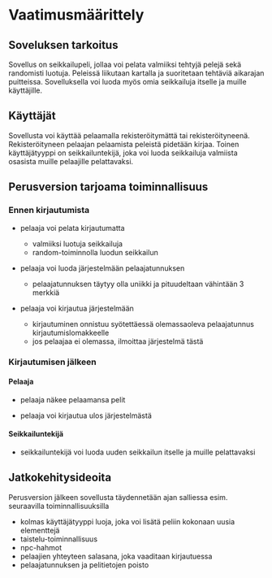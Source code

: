 # Vaatimusmäärittely

## Soveluksen tarkoitus

Sovellus on seikkailupeli, jollaa voi pelata valmiiksi tehtyjä pelejä sekä randomisti luotuja. Peleissä liikutaan kartalla ja suoritetaan tehtäviä aikarajan puitteissa. Sovelluksella voi luoda myös omia seikkailuja itselle ja muille käyttäjille.

## Käyttäjät

Sovellusta voi käyttää pelaamalla rekisteröitymättä tai rekisteröityneenä. Rekisteröityneen pelaajan pelaamista peleistä pidetään kirjaa. Toinen käyttäjätyyppi on seikkailuntekijä, joka voi luoda seikkailuja valmiista osasista muille pelaajille pelattavaksi. 

## Perusversion tarjoama toiminnallisuus

### Ennen kirjautumista

- pelaaja voi pelata kirjautumatta
  - valmiiksi luotuja seikkailuja
  - random-toiminnolla luodun seikkailun

- pelaaja voi luoda järjestelmään pelaajatunnuksen
  - pelaajatunnuksen täytyy olla uniikki ja pituudeltaan vähintään 3 merkkiä

- pelaaja voi kirjautua järjestelmään
  - kirjautuminen onnistuu syötettäessä olemassaoleva pelaajatunnus kirjautumislomakkeelle
  - jos pelaajaa ei olemassa, ilmoittaa järjestelmä tästä

### Kirjautumisen jälkeen

#### Pelaaja

- pelaaja näkee pelaamansa pelit

- pelaaja voi kirjautua ulos järjestelmästä

#### Seikkailuntekijä

- seikkailuntekijä voi luoda uuden seikkailun itselle ja muille pelattavaksi

## Jatkokehitysideoita

Perusversion jälkeen sovellusta täydennetään ajan salliessa esim. seuraavilla toiminnallisuuksilla

- kolmas käyttäjätyyppi luoja, joka voi lisätä peliin kokonaan uusia elementtejä
- taistelu-toiminnallisuus
- npc-hahmot
- pelaajien yhteyteen salasana, joka vaaditaan kirjautuessa
- pelaajatunnuksen ja pelitietojen poisto
